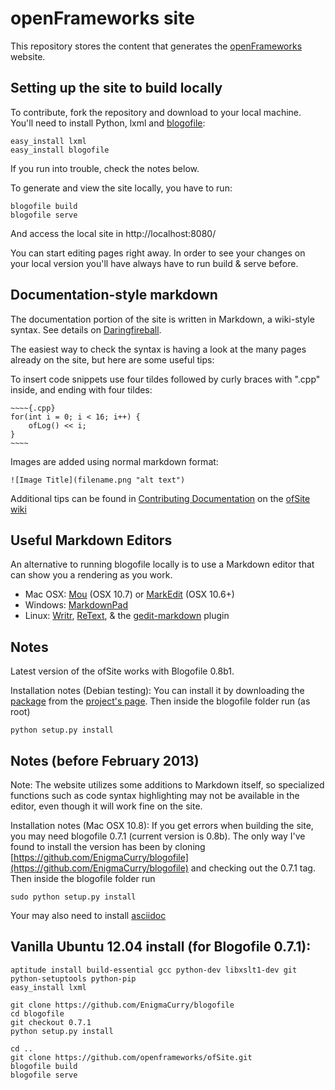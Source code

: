 # openFrameworks site

This repository stores the content that generates the [openFrameworks](http://openFrameworks.cc/) website.

## Setting up the site to build locally

To contribute, fork the repository and download to your local machine. You'll need to install Python, lxml and [blogofile](http://blogofile.com/):

	easy_install lxml
	easy_install blogofile

If you run into trouble, check the notes below.

To generate and view the site locally, you have to run:

	blogofile build
	blogofile serve

And access the local site in http://localhost:8080/ 

You can start editing pages right away. In order to see your changes on your local version you'll have always have to run build & serve before.


## Documentation-style markdown

The documentation portion of the site is written in Markdown, a wiki-style syntax. See details on [Daringfireball](http://daringfireball.net/projects/markdown/). 

The easiest way to check the syntax is having a look at the many pages already on the site, but here are some useful tips:

To insert code snippets use four tildes followed by curly braces with ".cpp" inside, and ending with four tildes:

	~~~~{.cpp}
	for(int i = 0; i < 16; i++) {
		ofLog() << i;
	}
	~~~~


Images are added using normal markdown format:

`![Image Title](filename.png "alt text")`

Additional tips can be found in [Contributing Documentation](https://github.com/openframeworks/ofSite/wiki/Contributing-documentation) on the [ofSite wiki](https://github.com/openframeworks/ofSite/wiki)

## Useful Markdown Editors

An alternative to running blogofile locally is to use a Markdown editor that can show you a rendering as you work.

* Mac OSX: [Mou](http://mouapp.com/) (OSX 10.7) or [MarkEdit](http://keshiki.net/markdown-editor/) (OSX 10.6+)
* Windows: [MarkdownPad](http://www.markdownpad.com/)
* Linux: [Writr](http://antrix.net/pages/writr-markdown/), [ReText](http://sourceforge.net/p/retext/home/ReText/), & the [gedit-markdown](http://www.jpfleury.net/en/software/gedit-markdown.php) plugin

## Notes 
Latest version of the ofSite works with Blogofile 0.8b1.

Installation notes (Debian testing): You can install it by downloading the [package](http://pypi.python.org/packages/source/B/Blogofile/Blogofile-0.8b1.tar.gz) from the [project's page](http://www.blogofile.com/). Then inside the blogofile folder run (as root)

	python setup.py install

## Notes (before February 2013)
Note: The website utilizes some additions to Markdown itself, so specialized functions such as code syntax highlighting may not be available in the editor, even though it will work fine on the site.

Installation notes (Mac OSX 10.8): If you get errors when building the site, you may need blogofile 0.7.1 (current version is 0.8b). The only way I've found to install the version has been by cloning [https://github.com/EnigmaCurry/blogofile](https://github.com/EnigmaCurry/blogofile) and checking out the 0.7.1 tag. 
Then inside the blogofile folder run

	sudo python setup.py install
	
Your may also need to install [asciidoc](http://www.methods.co.nz/asciidoc/manpage.html)

<a id="below"></a>

## Vanilla Ubuntu 12.04 install (for Blogofile 0.7.1):

	aptitude install build-essential gcc python-dev libxslt1-dev git python-setuptools python-pip 
	easy_install lxml

	git clone https://github.com/EnigmaCurry/blogofile
	cd blogofile
	git checkout 0.7.1
	python setup.py install

	cd ..
	git clone https://github.com/openframeworks/ofSite.git
	blogofile build
	blogofile serve
